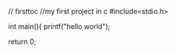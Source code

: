// firsttoc
//my first project in c
#include<stdio.h>

int main(){
printf("hello world");

return 0;
